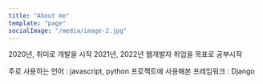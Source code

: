```yaml
---
title: "About me"
template: "page"
socialImage: "/media/image-2.jpg"
---
```


2020년, 취미로 개발을 시작
2021년, 2022년 웹개발자 취업을 목표로 공부시작

주로 사용하는 언어 : javascript, python
프로젝트에 사용해본 프레임워크 : Django